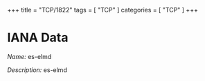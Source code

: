 +++
title = "TCP/1822"
tags = [ "TCP" ]
categories = [ "TCP" ]
+++

# IANA Data

_Name:_ es-elmd

_Description:_ es-elmd

